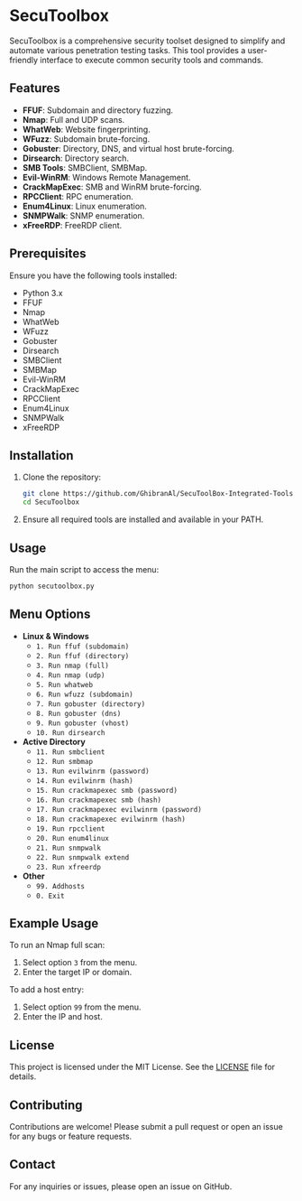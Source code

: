 # SecuToolbox

SecuToolbox is a comprehensive security toolset designed to simplify and automate various penetration testing tasks. This tool provides a user-friendly interface to execute common security tools and commands.

## Features

- **FFUF**: Subdomain and directory fuzzing.
- **Nmap**: Full and UDP scans.
- **WhatWeb**: Website fingerprinting.
- **WFuzz**: Subdomain brute-forcing.
- **Gobuster**: Directory, DNS, and virtual host brute-forcing.
- **Dirsearch**: Directory search.
- **SMB Tools**: SMBClient, SMBMap.
- **Evil-WinRM**: Windows Remote Management.
- **CrackMapExec**: SMB and WinRM brute-forcing.
- **RPCClient**: RPC enumeration.
- **Enum4Linux**: Linux enumeration.
- **SNMPWalk**: SNMP enumeration.
- **xFreeRDP**: FreeRDP client.

## Prerequisites

Ensure you have the following tools installed:
- Python 3.x
- FFUF
- Nmap
- WhatWeb
- WFuzz
- Gobuster
- Dirsearch
- SMBClient
- SMBMap
- Evil-WinRM
- CrackMapExec
- RPCClient
- Enum4Linux
- SNMPWalk
- xFreeRDP

## Installation

1. Clone the repository:
   ```bash
   git clone https://github.com/GhibranAl/SecuToolBox-Integrated-Tools.git
   cd SecuToolbox

2. Ensure all required tools are installed and available in your PATH.

## Usage

Run the main script to access the menu:
```bash
python secutoolbox.py
```

## Menu Options

- **Linux & Windows**
  - `1. Run ffuf (subdomain)`
  - `2. Run ffuf (directory)`
  - `3. Run nmap (full)`
  - `4. Run nmap (udp)`
  - `5. Run whatweb`
  - `6. Run wfuzz (subdomain)`
  - `7. Run gobuster (directory)`
  - `8. Run gobuster (dns)`
  - `9. Run gobuster (vhost)`
  - `10. Run dirsearch`
- **Active Directory**
  - `11. Run smbclient`
  - `12. Run smbmap`
  - `13. Run evilwinrm (password)`
  - `14. Run evilwinrm (hash)`
  - `15. Run crackmapexec smb (password)`
  - `16. Run crackmapexec smb (hash)`
  - `17. Run crackmapexec evilwinrm (password)`
  - `18. Run crackmapexec evilwinrm (hash)`
  - `19. Run rpcclient`
  - `20. Run enum4linux`
  - `21. Run snmpwalk`
  - `22. Run snmpwalk extend`
  - `23. Run xfreerdp`
- **Other**
  - `99. Addhosts`
  - `0. Exit`

## Example Usage

To run an Nmap full scan:
1. Select option `3` from the menu.
2. Enter the target IP or domain.

To add a host entry:
1. Select option `99` from the menu.
2. Enter the IP and host.

## License

This project is licensed under the MIT License. See the [LICENSE](LICENSE) file for details.

## Contributing

Contributions are welcome! Please submit a pull request or open an issue for any bugs or feature requests.

## Contact

For any inquiries or issues, please open an issue on GitHub.
